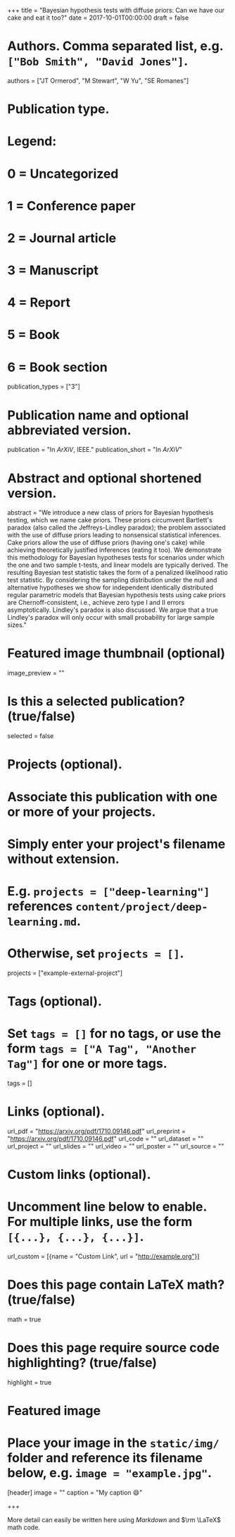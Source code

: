 +++
title = "Bayesian hypothesis tests with diffuse priors: Can we have our cake and eat it too?"
date = 2017-10-01T00:00:00
draft = false

# Authors. Comma separated list, e.g. `["Bob Smith", "David Jones"]`.
authors = ["JT Ormerod", "M Stewart", "W Yu", "SE Romanes"]

# Publication type.
# Legend:
# 0 = Uncategorized
# 1 = Conference paper
# 2 = Journal article
# 3 = Manuscript
# 4 = Report
# 5 = Book
# 6 = Book section
publication_types = ["3"]

# Publication name and optional abbreviated version.
publication = "In *ArXiV*, IEEE."
publication_short = "In *ArXiV*"

# Abstract and optional shortened version.
abstract = "We introduce a new class of priors for  Bayesian hypothesis testing, which we name cake priors. These priors circumvent Bartlett's paradox (also called the Jeffreys-Lindley paradox); the problem associated with the use of diffuse priors leading to nonsensical statistical inferences. Cake priors allow the use of diffuse priors (having one's cake) while achieving theoretically justified inferences (eating it too). We demonstrate this methodology for Bayesian hypotheses tests for scenarios under which the one and two sample t-tests, and linear models are typically derived. The resulting Bayesian test statistic takes the form of a penalized likelihood ratio test statistic. By considering the sampling distribution under the null and alternative hypotheses we show for independent identically distributed regular parametric models that Bayesian hypothesis tests using cake priors are Chernoff-consistent, i.e., achieve zero type I and II errors asymptotically. Lindley's paradox is also discussed. We argue that a true Lindley's paradox  will only occur with small probability for large sample sizes."

# Featured image thumbnail (optional)
image_preview = ""

# Is this a selected publication? (true/false)
selected = false

# Projects (optional).
#   Associate this publication with one or more of your projects.
#   Simply enter your project's filename without extension.
#   E.g. `projects = ["deep-learning"]` references `content/project/deep-learning.md`.
#   Otherwise, set `projects = []`.
projects = ["example-external-project"]

# Tags (optional).
#   Set `tags = []` for no tags, or use the form `tags = ["A Tag", "Another Tag"]` for one or more tags.
tags = []

# Links (optional).
url_pdf = "https://arxiv.org/pdf/1710.09146.pdf"
url_preprint = "https://arxiv.org/pdf/1710.09146.pdf"
url_code = ""
url_dataset = ""
url_project = ""
url_slides = ""
url_video = ""
url_poster = ""
url_source = ""

# Custom links (optional).
#   Uncomment line below to enable. For multiple links, use the form `[{...}, {...}, {...}]`.
url_custom = [{name = "Custom Link", url = "http://example.org"}]

# Does this page contain LaTeX math? (true/false)
math = true

# Does this page require source code highlighting? (true/false)
highlight = true

# Featured image
# Place your image in the `static/img/` folder and reference its filename below, e.g. `image = "example.jpg"`.
[header]
image = ""
caption = "My caption :smile:"

+++

More detail can easily be written here using *Markdown* and $\rm \LaTeX$ math code.
